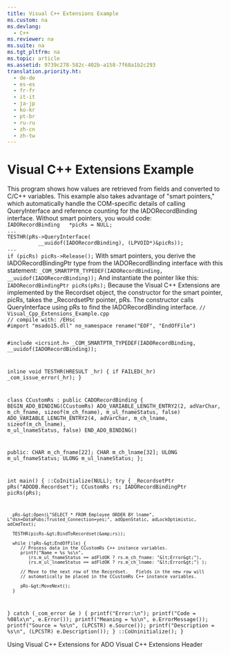 ```yaml
---
title: Visual C++ Extensions Example
ms.custom: na
ms.devlang: 
  - C++
ms.reviewer: na
ms.suite: na
ms.tgt_pltfrm: na
ms.topic: article
ms.assetid: 9739c278-582c-402b-a158-7f68a1b2c293
translation.priority.ht: 
  - de-de
  - es-es
  - fr-fr
  - it-it
  - ja-jp
  - ko-kr
  - pt-br
  - ru-ru
  - zh-cn
  - zh-tw
---
```

# Visual C++ Extensions Example
<?xml version="1.0" encoding="utf-8"?>
<developerReferenceWithoutSyntaxDocument xmlns="http://ddue.schemas.microsoft.com/authoring/2003/5" xmlns:xlink="http://www.w3.org/1999/xlink" xmlns:xsi="http://www.w3.org/2001/XMLSchema-instance" xsi:schemaLocation="http://ddue.schemas.microsoft.com/authoring/2003/5 http://dduestorage.blob.core.windows.net/ddueschema/developer.xsd">
  <introduction>
    <para>This program shows how values are retrieved from fields and converted to C/C++ variables.</para>
    <para>This example also takes advantage of "smart pointers," which automatically handle the COM-specific details of calling <codeInline>QueryInterface</codeInline> and reference counting for the <legacyBold>IADORecordBinding</legacyBold> interface.</para>
    <para>Without smart pointers, you would code:</para>
    <code>IADORecordBinding   *picRs = NULL;
...
TESTHR(pRs-&gt;QueryInterface(
          __uuidof(IADORecordBinding), (LPVOID*)&amp;picRs));
...
if (picRs) picRs-&gt;Release();</code>
    <para>With smart pointers, you derive the <codeInline>IADORecordBindingPtr</codeInline> type from the <codeInline>IADORecordBinding</codeInline> interface with this statement:</para>
    <code>_COM_SMARTPTR_TYPEDEF(IADORecordBinding, __uuidof(IADORecordBinding));</code>
    <para>And instantiate the pointer like this:</para>
    <code>IADORecordBindingPtr picRs(pRs);</code>
    <para>Because the Visual C++ Extensions are implemented by the <legacyBold>Recordset</legacyBold> object, the constructor for the smart pointer, <codeInline>picRs</codeInline>, takes the _<codeInline>RecordsetPtr</codeInline> pointer, <codeInline>pRs</codeInline>. The constructor calls <codeInline>QueryInterface</codeInline> using <codeInline>pRs</codeInline> to find the <codeInline>IADORecordBinding</codeInline> interface.</para>
    <code>// Visual_Cpp_Extensions_Example.cpp
// compile with: /EHsc
#import "msado15.dll" no_namespace rename("EOF", "EndOfFile")

#include &lt;icrsint.h&gt;
_COM_SMARTPTR_TYPEDEF(IADORecordBinding, __uuidof(IADORecordBinding));

inline void TESTHR(HRESULT _hr) { if FAILED(_hr) _com_issue_error(_hr); }

class CCustomRs : public CADORecordBinding {
   BEGIN_ADO_BINDING(CCustomRs)
      ADO_VARIABLE_LENGTH_ENTRY2(2, adVarChar, m_ch_fname, sizeof(m_ch_fname), m_ul_fnameStatus, false)
      ADO_VARIABLE_LENGTH_ENTRY2(4, adVarChar, m_ch_lname, sizeof(m_ch_lname), m_ul_lnameStatus, false)
   END_ADO_BINDING()

public:
   CHAR m_ch_fname[22];
   CHAR m_ch_lname[32];
   ULONG m_ul_fnameStatus;
   ULONG m_ul_lnameStatus;
};

int main() {
   ::CoInitialize(NULL);
   try {
      _RecordsetPtr pRs("ADODB.Recordset");
      CCustomRs rs;
      IADORecordBindingPtr picRs(pRs);

      pRs-&gt;Open(L"SELECT * FROM Employee ORDER BY lname", L"dsn=DataPubs;Trusted_Connection=yes;", adOpenStatic, adLockOptimistic, adCmdText);

      TESTHR(picRs-&gt;BindToRecordset(&amp;rs));

      while (!pRs-&gt;EndOfFile) {
         // Process data in the CCustomRs C++ instance variables.
         printf("Name = %s %s\n",
            (rs.m_ul_fnameStatus == adFldOK ? rs.m_ch_fname: "&lt;Error&gt;"), 
            (rs.m_ul_lnameStatus == adFldOK ? rs.m_ch_lname: "&lt;Error&gt;") );

         // Move to the next row of the Recordset.   Fields in the new row will 
         // automatically be placed in the CCustomRs C++ instance variables.

         pRs-&gt;MoveNext();
      }
   }
   catch (_com_error &amp;e ) {
      printf("Error:\n");
      printf("Code = %08lx\n", e.Error());
      printf("Meaning = %s\n", e.ErrorMessage());
      printf("Source = %s\n", (LPCSTR) e.Source());
      printf("Description = %s\n", (LPCSTR) e.Description());
   }
   ::CoUninitialize();
}</code>
  </introduction>
  <relatedTopics>
<link xlink:href="ff759185-df41-4507-8d12-0921894ffbd9">Using Visual C++ Extensions for ADO</link>
<link xlink:href="e492d307-24cb-489c-a5b0-99cdc09b07da">Visual C++ Extensions Header</link>
</relatedTopics>
</developerReferenceWithoutSyntaxDocument>